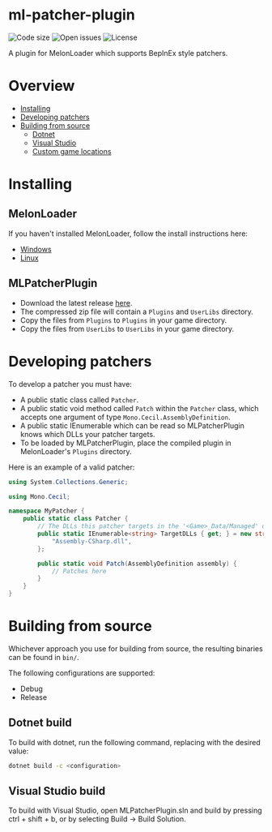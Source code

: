# ml-patcher-plugin
![Code size](https://img.shields.io/github/languages/code-size/Kaden5480/ml-patcher-plugin?color=5c85d6)
![Open issues](https://img.shields.io/github/issues/Kaden5480/ml-patcher-plugin?color=d65c5c)
![License](https://img.shields.io/github/license/Kaden5480/ml-patcher-plugin?color=a35cd6)

A plugin for MelonLoader which supports BepInEx style patchers.

# Overview
- [Installing](#installing)
- [Developing patchers](#developing-patchers)
- [Building from source](#building)
    - [Dotnet](#dotnet-build)
    - [Visual Studio](#visual-studio-build)
    - [Custom game locations](#custom-game-locations)

# Installing
## MelonLoader
If you haven't installed MelonLoader, follow the install instructions here:
- [Windows](https://github.com/Kaden5480/modloader-instructions#melonloader-windows)
- [Linux](https://github.com/Kaden5480/modloader-instructions#melonloader-linux)

## MLPatcherPlugin
- Download the latest release
[here](https://github.com/Kaden5480/ml-patcher-plugin/releases).
- The compressed zip file will contain a `Plugins` and `UserLibs` directory.
- Copy the files from `Plugins` to `Plugins` in your game directory.
- Copy the files from `UserLibs` to `UserLibs` in your game directory.

# Developing patchers
To develop a patcher you must have:
- A public static class called `Patcher`.
- A public static void method called `Patch` within the `Patcher` class, which accepts
  one argument of type `Mono.Cecil.AssemblyDefinition`.
- A public static IEnumerable<string>  which can be read so MLPatcherPlugin knows which
  DLLs your patcher targets.
- To be loaded by MLPatcherPlugin, place the compiled plugin in MelonLoader's `Plugins` directory.

Here is an example of a valid patcher:
```cs
using System.Collections.Generic;

using Mono.Cecil;

namespace MyPatcher {
    public static class Patcher {
        // The DLLs this patcher targets in the '<Game>_Data/Managed' directory
        public static IEnumerable<string> TargetDLLs { get; } = new string[] {
            "Assembly-CSharp.dll",
        };

        public static void Patch(AssemblyDefinition assembly) {
            // Patches here
        }
    }
}
```

# Building from source
Whichever approach you use for building from source, the resulting
binaries can be found in `bin/`.

The following configurations are supported:
- Debug
- Release

## Dotnet build
To build with dotnet, run the following command, replacing
<configuration> with the desired value:
```sh
dotnet build -c <configuration>
```

## Visual Studio build
To build with Visual Studio, open MLPatcherPlugin.sln and build by pressing
ctrl + shift + b, or by selecting Build -> Build Solution.
